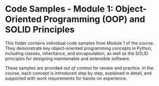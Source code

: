 # Code Samples - Module 1: Object-Oriented Programming (OOP) and SOLID Principles

This folder contains individual code samples from Module 1 of the course. They demonstrate key object-oriented programming concepts in Python, including classes, inheritance, and encapsulation, as well as the SOLID principles for designing maintainable and extensible software.

These samples are provided *out of context* for review and practice. In the course, each concept is introduced step by step, explained in detail, and supported with work requirements for hands-on experience.

